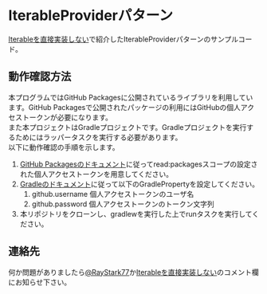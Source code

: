 # IterableProviderパターン
[Iterableを直接実装しない]で紹介したIterableProviderパターンのサンプルコード。

## 動作確認方法
本プログラムではGitHub Packagesに公開されているライブラリを利用しています。GitHub Packagesで公開されたパッケージの利用にはGitHubの個人アクセストークンが必要になります。  
また本プロジェクトはGradleプロジェクトです。Gradleプロジェクトを実行するためにはラッパータスクを実行する必要があります。  
以下に動作確認の手順を示します。  

1. [GitHub Packagesのドキュメント]に従ってread:packagesスコープの設定された個人アクセストークンを用意してください。
1. [Gradleのドキュメント]に従って以下のGradlePropertyを設定してください。
    1. github.username 個人アクセストークンのユーザ名
    1. github.password 個人アクセストークンのトークン文字列
1. 本リポジトリをクローンし、gradlewを実行した上でrunタスクを実行してください。

## 連絡先
何か問題がありましたら[@RayStark77]か[Iterableを直接実装しない]のコメント欄にお知らせ下さい。

[Iterableを直接実装しない]: https://raystark.hatenablog.com/
[GitHub Packagesのドキュメント]: https://docs.github.com/ja/free-pro-team@latest/github/authenticating-to-github/creating-a-personal-access-token
[Gradleのドキュメント]: https://docs.gradle.org/6.7.1/userguide/build_environment.html#sec:gradle_configuration_properties
[@RayStark77]: https://twitter.com/RayStark77